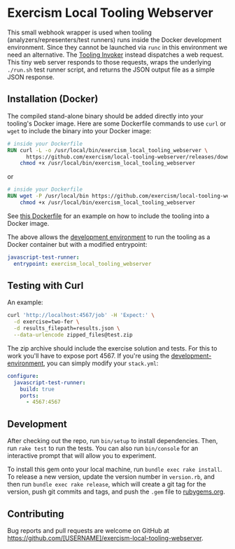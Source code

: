 # Exercism Local Tooling Webserver

This small webhook wrapper is used when tooling (analyzers/representers/test runners) runs inside the Docker development environment. Since they cannot be launched via `runc` in this environment we need an alternative. The [Tooling Invoker](https://github.com/exercism/tooling-invoker/) instead dispatches a web request. This tiny web server responds to those requests, wraps the underlying `./run.sh` test runner script, and returns the JSON output file as a simple JSON response.

## Installation (Docker)

The compiled stand-alone binary should be added directly into your tooling's Docker image. Here are some Dockerfile commands to use `curl` or `wget` to include the binary into your Docker image:

```dockerfile
# inside your Dockerfile
RUN curl -L -o /usr/local/bin/exercism_local_tooling_webserver \
      https://github.com/exercism/local-tooling-webserver/releases/download/latest/exercism_local_tooling_webserver && \
    chmod +x /usr/local/bin/exercism_local_tooling_webserver
```

or

```dockerfile
# inside your Dockerfile
RUN wget -P /usr/local/bin https://github.com/exercism/local-tooling-webserver/releases/latest/download/exercism_local_tooling_webserver && \
    chmod +x /usr/local/bin/exercism_local_tooling_webserver
```

See [this Dockerfile](https://github.com/exercism/javascript-test-runner/blob/master/Dockerfile#L33) for an example on how to include the tooling into a Docker image.

The above allows the [development environment](https://github.com/exercism/development-environment/) to run the tooling as a Docker container but with a modified entrypoint:

```yaml
javascript-test-runner:
  entrypoint: exercism_local_tooling_webserver
```

## Testing with Curl

An example:

```bash
curl 'http://localhost:4567/job' -H 'Expect:' \
  -d exercise=two-fer \
  -d results_filepath=results.json \
  --data-urlencode zipped_files@test.zip
```

The zip archive should include the exercise solution and tests. For this to work you'll have to expose port 4567. If you're using the [development-environment](https://github.com/exercism/development-environment/), you can simply modify your `stack.yml`:

```yaml
configure:
  javascript-test-runner:
    build: true
    ports:
      - 4567:4567
```

## Development

After checking out the repo, run `bin/setup` to install dependencies. Then, run `rake test` to run the tests. You can also run `bin/console` for an interactive prompt that will allow you to experiment.

To install this gem onto your local machine, run `bundle exec rake install`. To release a new version, update the version number in `version.rb`, and then run `bundle exec rake release`, which will create a git tag for the version, push git commits and tags, and push the `.gem` file to [rubygems.org](https://rubygems.org).

## Contributing

Bug reports and pull requests are welcome on GitHub at https://github.com/[USERNAME]/exercism-local-tooling-webserver.

